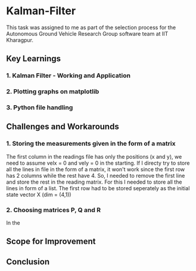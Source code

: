 # Kalman-Filter
This task was assigned to me as part of the selection process for the Autonomous Ground Vehicle Research Group software team at IIT Kharagpur.
## Key Learnings
### 1. Kalman Filter - Working and Application
### 2. Plotting graphs on matplotlib
### 3. Python file handling
## Challenges and Workarounds
### 1. Storing the measurements given in the form of a matrix
The first column in the readings file has only the positions (x and y), we need to assume velx = 0 and vely = 0 in the starting. 
If I directy try to store all the lines in file in the form of a matrix, it won't work since the first row has 2 columns while the rest have 4.
So, I needed to remove the first line and store the rest in the reading matrix. For this I needed to store all the lines in form of a list. 
The first row had to be stored seperately as the initial state vector X (dim = (4,1))
### 2. Choosing matrices P, Q and R
In the 

## Scope for Improvement
## Conclusion
